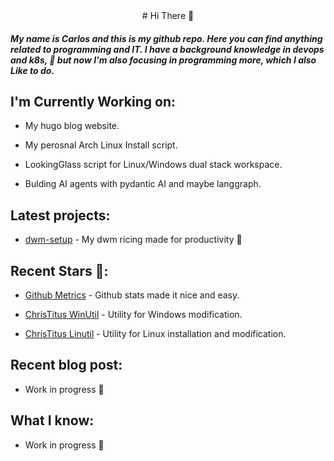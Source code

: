 <div align="center">
  # Hi There 󱠡
</div>

##### My name is Carlos and this is my github repo. Here you can find anything related to programming and IT. I have a background knowledge in devops and k8s, 󱃾 but now I'm also focusing in programming more, which I also Like to do.


## I'm Currently Working on:

- My hugo blog website.

- My perosnal Arch Linux Install script.

- LookingGlass script for Linux/Windows dual stack workspace.

- Bulding AI agents with pydantic AI and maybe langgraph.

## Latest projects:

- [dwm-setup](https://github.com/CarlosR759/dwm-rice) - My dwm ricing made for productivity 


## Recent Stars :

- [Github Metrics](https://github.com/lowlighter/metrics?tab=readme-ov-file) - Github stats made it nice and easy.

- [ChrisTitus WinUtil](https://github.com/ChrisTitusTech/winutil) -  Utility for Windows modification.

- [ChrisTitus Linutil](https://github.com/ChrisTitusTech/linutil) - Utility for Linux installation and modification.



## Recent blog post:

- Work in progress 

## What I know: 

- Work in progress 


